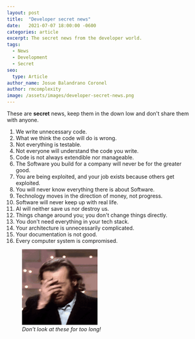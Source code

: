 ```yaml
---
layout: post
title:  "Developer secret news"
date:   2021-07-07 18:00:00 -0600
categories: article
excerpt: The secret news from the developer world.
tags: 
  - News
  - Development
  - Secret
seo:
  type: Article
author_name: Josue Balandrano Coronel
author: rmcomplexity
image: /assets/images/developer-secret-news.png
---
```


These are **secret** news, keep them in the down low and don't share them with anyone.

1. We write unnecessary code.
2. What we think the code will do is wrong.
3. Not everything is testable.
4. Not everyone will understand the code you write.
5. Code is not always extendible nor manageable.
6. The Software you build for a company will never be for the greater good.
7. You are being exploited, and your job exists because others get exploited.
8. You will never know everything there is about Software.
9. Technology moves in the direction of money, not progress.
10. Software will never keep up with real life.
11. AI will neither save us nor destroy us.
12. Things change around you; you don't change things directly.
13. You don't need everything in your tech stack.
14. Your architecture is unnecessarily complicated.
15. Your documentation is not good.
16. Every computer system is compromised.

<figure class="img center">
  <img src="/assets/images/george-carlin-secret-news.gif"
       style="max-width:200px;"
       alt="George Carlin hiding because these are secret."
       class="img-responsive">
  <figcaption><em>Don't look at these for too long!</em></figcaption>
</figure>
